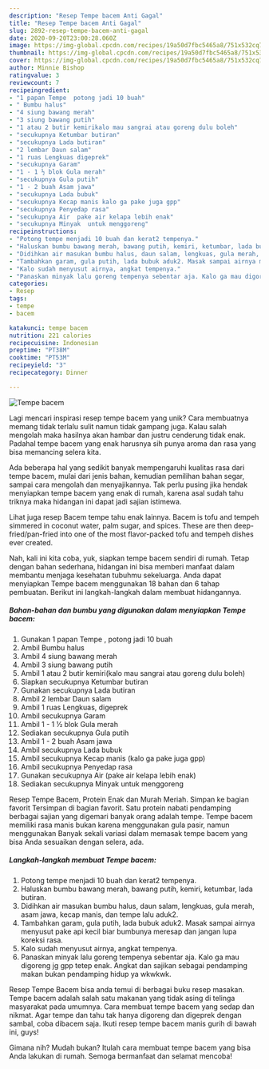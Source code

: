 ```yaml
---
description: "Resep Tempe bacem Anti Gagal"
title: "Resep Tempe bacem Anti Gagal"
slug: 2892-resep-tempe-bacem-anti-gagal
date: 2020-09-20T23:00:28.060Z
image: https://img-global.cpcdn.com/recipes/19a50d7fbc5465a8/751x532cq70/tempe-bacem-foto-resep-utama.jpg
thumbnail: https://img-global.cpcdn.com/recipes/19a50d7fbc5465a8/751x532cq70/tempe-bacem-foto-resep-utama.jpg
cover: https://img-global.cpcdn.com/recipes/19a50d7fbc5465a8/751x532cq70/tempe-bacem-foto-resep-utama.jpg
author: Minnie Bishop
ratingvalue: 3
reviewcount: 7
recipeingredient:
- "1 papan Tempe  potong jadi 10 buah"
- " Bumbu halus"
- "4 siung bawang merah"
- "3 siung bawang putih"
- "1 atau 2 butir kemirikalo mau sangrai atau goreng dulu boleh"
- "secukupnya Ketumbar butiran"
- "secukupnya Lada butiran"
- "2 lembar Daun salam"
- "1 ruas Lengkuas digeprek"
- "secukupnya Garam"
- "1 - 1 ½ blok Gula merah"
- "secukupnya Gula putih"
- "1 - 2 buah Asam jawa"
- "secukupnya Lada bubuk"
- "secukupnya Kecap manis kalo ga pake juga gpp"
- "secukupnya Penyedap rasa"
- "secukupnya Air  pake air kelapa lebih enak"
- "secukupnya Minyak  untuk menggoreng"
recipeinstructions:
- "Potong tempe menjadi 10 buah dan kerat2 tempenya."
- "Haluskan bumbu bawang merah, bawang putih, kemiri, ketumbar, lada butiran."
- "Didihkan air masukan bumbu halus, daun salam, lengkuas, gula merah, asam jawa, kecap manis, dan tempe lalu aduk2."
- "Tambahkan garam, gula putih, lada bubuk aduk2. Masak sampai airnya menyusut pake api kecil biar bumbunya meresap dan jangan lupa koreksi rasa."
- "Kalo sudah menyusut airnya, angkat tempenya."
- "Panaskan minyak lalu goreng tempenya sebentar aja. Kalo ga mau digoreng jg gpp tetep enak. Angkat dan sajikan sebagai pendamping makan bukan pendamping hidup ya wkwkwk."
categories:
- Resep
tags:
- tempe
- bacem

katakunci: tempe bacem 
nutrition: 221 calories
recipecuisine: Indonesian
preptime: "PT38M"
cooktime: "PT53M"
recipeyield: "3"
recipecategory: Dinner

---
```



![Tempe bacem](https://img-global.cpcdn.com/recipes/19a50d7fbc5465a8/751x532cq70/tempe-bacem-foto-resep-utama.jpg)

Lagi mencari inspirasi resep tempe bacem yang unik? Cara membuatnya memang tidak terlalu sulit namun tidak gampang juga. Kalau salah mengolah maka hasilnya akan hambar dan justru cenderung tidak enak. Padahal tempe bacem yang enak harusnya sih punya aroma dan rasa yang bisa memancing selera kita.

Ada beberapa hal yang sedikit banyak mempengaruhi kualitas rasa dari tempe bacem, mulai dari jenis bahan, kemudian pemilihan bahan segar, sampai cara mengolah dan menyajikannya. Tak perlu pusing jika hendak menyiapkan tempe bacem yang enak di rumah, karena asal sudah tahu triknya maka hidangan ini dapat jadi sajian istimewa.

Lihat juga resep Bacem tempe tahu enak lainnya. Bacem is tofu and tempeh simmered in coconut water, palm sugar, and spices. These are then deep-fried/pan-fried into one of the most flavor-packed tofu and tempeh dishes ever created.


Nah, kali ini kita coba, yuk, siapkan tempe bacem sendiri di rumah. Tetap dengan bahan sederhana, hidangan ini bisa memberi manfaat dalam membantu menjaga kesehatan tubuhmu sekeluarga. Anda dapat menyiapkan Tempe bacem menggunakan 18 bahan dan 6 tahap pembuatan. Berikut ini langkah-langkah dalam membuat hidangannya.

<!--inarticleads1-->

##### Bahan-bahan dan bumbu yang digunakan dalam menyiapkan Tempe bacem:

1. Gunakan 1 papan Tempe , potong jadi 10 buah
1. Ambil  Bumbu halus
1. Ambil 4 siung bawang merah
1. Ambil 3 siung bawang putih
1. Ambil 1 atau 2 butir kemiri(kalo mau sangrai atau goreng dulu boleh)
1. Siapkan secukupnya Ketumbar butiran
1. Gunakan secukupnya Lada butiran
1. Ambil 2 lembar Daun salam
1. Ambil 1 ruas Lengkuas, digeprek
1. Ambil secukupnya Garam
1. Ambil 1 - 1 ½ blok Gula merah
1. Sediakan secukupnya Gula putih
1. Ambil 1 - 2 buah Asam jawa
1. Ambil secukupnya Lada bubuk
1. Ambil secukupnya Kecap manis (kalo ga pake juga gpp)
1. Ambil secukupnya Penyedap rasa
1. Gunakan secukupnya Air  (pake air kelapa lebih enak)
1. Sediakan secukupnya Minyak  untuk menggoreng


Resep Tempe Bacem, Protein Enak dan Murah Meriah. Simpan ke bagian favorit Tersimpan di bagian favorit. Satu protein nabati pendamping berbagai sajian yang digemari banyak orang adalah tempe. Tempe bacem memiliki rasa manis bukan karena menggunakan gula pasir, namun menggunakan Banyak sekali variasi dalam memasak tempe bacem yang bisa Anda sesuaikan dengan selera, ada. 

<!--inarticleads2-->

##### Langkah-langkah membuat Tempe bacem:

1. Potong tempe menjadi 10 buah dan kerat2 tempenya.
1. Haluskan bumbu bawang merah, bawang putih, kemiri, ketumbar, lada butiran.
1. Didihkan air masukan bumbu halus, daun salam, lengkuas, gula merah, asam jawa, kecap manis, dan tempe lalu aduk2.
1. Tambahkan garam, gula putih, lada bubuk aduk2. Masak sampai airnya menyusut pake api kecil biar bumbunya meresap dan jangan lupa koreksi rasa.
1. Kalo sudah menyusut airnya, angkat tempenya.
1. Panaskan minyak lalu goreng tempenya sebentar aja. Kalo ga mau digoreng jg gpp tetep enak. Angkat dan sajikan sebagai pendamping makan bukan pendamping hidup ya wkwkwk.


Resep Tempe Bacem bisa anda temui di berbagai buku resep masakan. Tempe bacem adalah salah satu makanan yang tidak asing di telinga masyarakat pada umumnya. Cara membuat tempe bacem yang sedap dan nikmat. Agar tempe dan tahu tak hanya digoreng dan digeprek dengan sambal, coba dibacem saja. Ikuti resep tempe bacem manis gurih di bawah ini, guys! 

Gimana nih? Mudah bukan? Itulah cara membuat tempe bacem yang bisa Anda lakukan di rumah. Semoga bermanfaat dan selamat mencoba!
